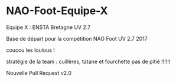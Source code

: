 # NAO-Foot-Equipe-X
Equipe X : ENSTA Bretagne UV 2.7 

Base de départ pour la compétition NAO Foot UV 2.7 2017

coucou les loulous ! 

stratégie de la team : cuillères, tatane et fourchette pas de pitié !!!!!!

Nouvelle Pull Request v2.0 
